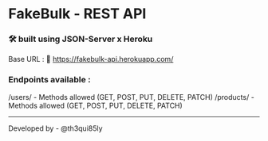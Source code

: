 # FakeBulk - REST API

### 🛠️ built using JSON-Server x Heroku

Base URL : 🔗 https://fakebulk-api.herokuapp.com/

### Endpoints available :

/users/ - Methods allowed (GET, POST, PUT, DELETE, PATCH)
/products/ - Methods allowed (GET, POST, PUT, DELETE, PATCH)

<hr> 

Developed by - @th3qui85ly
